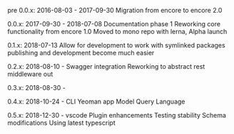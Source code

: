 pre 0.0.x: 2016-08-03 - 2017-09-30
  Migration from encore to encore 2.0

0.0.x: 2017-09-30 - 2018-07-08
  Documentation phase 1
  Reworking core functionality from encore 1.0
  Moved to mono repo with lerna,
  Alpha launch

0.1.x: 2018-07-13
  Allow for development to work with symlinked packages
  publishing and development become much easier

0.2.x:  2018-08-10 -
  Swagger integration
  Reworking to abstract rest middleware out

0.3.x: 2018-08-30 - 
  

0.4.x: 2018-10-24 - 
  CLI
  Yeoman app
  Model Query Language

0.5.x: 2018-12-30 - 
  vscode Plugin enhancements
  Testing stability
  Schema modifications
  Using latest typescript
  